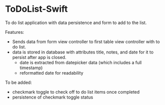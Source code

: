 # ToDoList-Swift
To do list application with data persistence and form to add to the list.

Features:
- Sends data from form view controller to first table view controller with to do list. 
- data is stored in database with attributes title, notes, and date for it to persist after app is closed.
  - date is extracted from datepicker data (which includes a full timestamp)
  - reformatted date for readability

To be added:
- checkmark toggle to check off to do list items once completed
- persistence of checkmark toggle status
